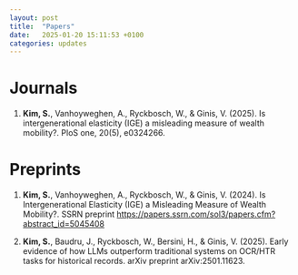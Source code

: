 ```yaml
---
layout: post
title:  "Papers"
date:   2025-01-20 15:11:53 +0100
categories: updates
---
```



# Journals
1. **Kim, S.**, Vanhoyweghen, A., Ryckbosch, W., & Ginis, V. (2025). Is intergenerational elasticity (IGE) a misleading measure of wealth mobility?. PloS one, 20(5), e0324266.

# Preprints

1. **Kim, S.**, Vanhoyweghen, A., Ryckbosch, W., & Ginis, V. (2024). Is Intergenerational Elasticity (IGE) a Misleading Measure of Wealth Mobility?. SSRN preprint https://papers.ssrn.com/sol3/papers.cfm?abstract_id=5045408 

2. **Kim, S.**, Baudru, J., Ryckbosch, W., Bersini, H., & Ginis, V. (2025). Early evidence of how LLMs outperform traditional systems on OCR/HTR tasks for historical records. arXiv preprint arXiv:2501.11623. 

